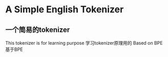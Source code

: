 # A Simple English Tokenizer
## 一个简易的tokenizer
This tokenizer is for learning purpose
学习tokenizer原理用的
Based on BPE
基于BPE